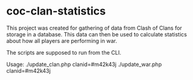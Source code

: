 # coc-clan-statistics

This project was created for gathering of data from Clash of Clans for storage in a database.
This data can then be used to calculate statistics about how all players are performing in war.

The scripts are supposed to run from the CLI.

Usage:
./update_clan.php clanid=#m42k43j
./update_war.php clanid=#m42k43j

